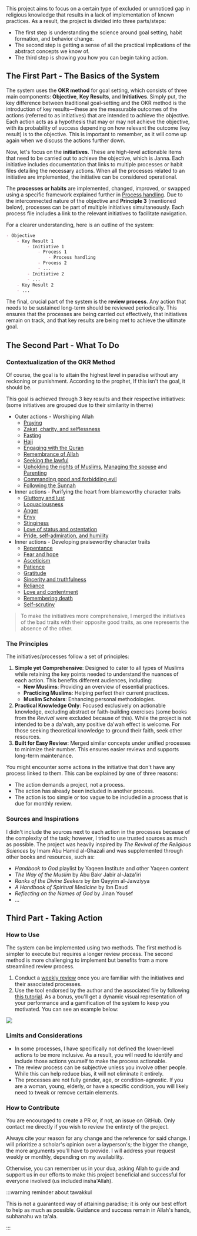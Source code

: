 This project aims to focus on a certain type of excluded or unnoticed gap in religious knowledge that results in a lack of implementation of known practices. As a result, the project is divided into three parts/steps:

* The first step is understanding the science around goal setting, habit formation, and behavior change.
* The second step is getting a sense of all the practical implications of the abstract concepts we know of.
* The third step is showing you how you can begin taking action.

## The First Part - The Basics of the System

The system uses the **OKR method** for goal setting, which consists of three main components: **Objective**, **Key Results**, and **Initiatives**. Simply put, the key difference between traditional goal-setting and the OKR method is the introduction of key results—these are the measurable outcomes of the actions (referred to as initiatives) that are intended to achieve the objective. Each action acts as a hypothesis that may or may not achieve the objective, with its probability of success depending on how relevant the outcome (key result) is to the objective. This is important to remember, as it will come up again when we discuss the actions further down.

Now, let's focus on the **initiatives**. These are high-level actionable items that need to be carried out to achieve the objective, which is Janna. Each initiative includes documentation that links to multiple processes or habit files detailing the necessary actions. When all the processes related to an initiative are implemented, the initiative can be considered operational.

The **processes or habits** are implemented, changed, improved, or swapped using a specific framework explained further in [Process handling](docs/sidebar1/Resources/Process%20handling.md). Due to the interconnected nature of the objective and **Principle 3** (mentioned below), processes can be part of multiple initiatives simultaneously. Each process file includes a link to the relevant initiatives to facilitate navigation.

For a clearer understanding, here is an outline of the system:

```md
- Objective
	- Key Result 1
		- Initiative 1
			- Process 1
				- Process handling
			- Process 2
			- ...
		- Initiative 2
		- ...
	- Key Result 2
	- ...
```

The final, crucial part of the system is the **review process**. Any action that needs to be sustained long-term should be reviewed periodically. This ensures that the processes are being carried out effectively, that initiatives remain on track, and that key results are being met to achieve the ultimate goal.

## The Second Part - What To Do

### Contextualization of the OKR Method

Of course, the goal is to attain the highest level in paradise without any reckoning or punishment. According to the prophet, If this isn't the goal, it should be.

This goal is achieved through 3 key results and their respective initiatives: (some initiatives are grouped due to their similarity in theme)

* Outer actions - Worshiping Allah
	* [Praying](docs/sidebar1/Initiatives/worship/Praying.md)
	* [Zakat, charity, and selflessness](docs/sidebar1/Initiatives/worship/Zakat%20and%20charity%20and%20selflessness.md)
	* [Fasting](docs/sidebar1/Initiatives/worship/Fasting.md)
	* [Hajj](docs/sidebar1/Initiatives/worship/Hajj.md)
	* [Engaging with the Quran](docs/sidebar1/Initiatives/worship/Engaging%20with%20the%20quran.md)
	* [Remembrance of Allah](docs/sidebar1/Initiatives/worship/Remembrance%20of%20allah.md)
	* [Seeking the lawful](docs/sidebar1/Initiatives/worship/Seeking%20the%20lawful.md)
	* [Upholding the rights of Muslims](docs/sidebar1/Initiatives/worship/Upholding%20the%20right%20of%20muslims.md), [Managing the spouse](docs/sidebar1/Initiatives/worship/Managing%20spouse.md) and [Parenting](docs/sidebar1/Initiatives/worship/Parenting.md)
	* [Commanding good and forbidding evil](docs/sidebar1/Initiatives/worship/Commanding%20good%20and%20forbidding%20evil.md)
	* [Following the Sunnah](docs/sidebar1/Initiatives/worship/Following%20the%20sunnah.md)
* Inner actions - Purifying the heart from blameworthy character traits
	* [Gluttony and lust](docs/sidebar1/Initiatives/bad%20traits/Gluttony%20and%20lust.md)
	* [Loquaciousness](docs/sidebar1/Initiatives/bad%20traits/Loquaciousness.md)
	* [Anger](docs/sidebar1/Initiatives/bad%20traits/Anger.md)
	* [Envy](docs/sidebar1/Initiatives/bad%20traits/Envy.md)
	* [Stinginess](docs/sidebar1/Initiatives/bad%20traits/Stinginess.md)
	* [Love of status and ostentation](docs/sidebar1/Initiatives/bad%20traits/Love%20of%20status%20and%20ostentation.md)
	* [Pride, self-admiration, and humility](docs/sidebar1/Initiatives/bad%20traits/Pride%20and%20self%20admiration%20and%20humility.md)
* Inner actions - Developing praiseworthy character traits
	* [Repentance](docs/sidebar1/Initiatives/good%20traits/Repentance.md)
	* [Fear and hope](docs/sidebar1/Initiatives/good%20traits/Fear%20and%20hope.md)
	* [Asceticism](docs/sidebar1/Initiatives/good%20traits/Asceticism.md)
	* [Patience](docs/sidebar1/Initiatives/good%20traits/Patience.md)
	* [Gratitude](docs/sidebar1/Initiatives/good%20traits/Gratitude.md)
	* [Sincerity and truthfulness](docs/sidebar1/Initiatives/good%20traits/Sincerity%20and%20truthfulness.md)
	* [Reliance](docs/sidebar1/Initiatives/good%20traits/Reliance.md)
	* [Love and contentment](docs/sidebar1/Initiatives/good%20traits/Love%20and%20contentment.md)
	* [Remembering death](docs/sidebar1/Initiatives/good%20traits/Remembering%20death.md)
	* [Self-scrutiny](docs/sidebar1/Initiatives/good%20traits/Self%20scrutiny.md)

> To make the initiatives more comprehensive, I merged the initiatives of the bad traits with their opposite good traits, as one represents the absence of the other.

### The Principles

The initiatives/processes follow a set of principles:

1. **Simple yet Comprehensive**: Designed to cater to all types of Muslims while retaining the key points needed to understand the nuances of each action. This benefits different audiences, including:
    * **New Muslims**: Providing an overview of essential practices.
    * **Practicing Muslims**: Helping perfect their current practices.
    * **Muslim Scholars**: Enhancing personal methodologies.
2. **Practical Knowledge Only**: Focused exclusively on actionable knowledge, excluding abstract or faith-building exercises (some books from the *Revival* were excluded because of this). While the project is not intended to be a da'wah, any positive da'wah effect is welcome. For those seeking theoretical knowledge to ground their faith, seek other resources.
3. **Built for Easy Review**: Merged similar concepts under unified processes to minimize their number. This ensures easier reviews and supports long-term maintenance.

You might encounter some actions in the initiative that don't have any process linked to them. This can be explained by one of three reasons:

* The action demands a project, not a process.
* The action has already been included in another process.
* The action is too simple or too vague to be included in a process that is due for monthly review.

### Sources and Inspirations

I didn't include the sources next to each action in the processes because of the complexity of the task; however, I tried to use trusted sources as much as possible. The project was heavily inspired by *The Revival of the Religious Sciences* by Imam Abu Hamid al-Ghazali and was supplemented through other books and resources, such as:

* *Handbook to God* playlist by Yaqeen Institute and other Yaqeen content
* *The Way of the Muslim* by Abu Bakr Jabir al-Jaza'iri
* *Ranks of the Divine Seekers* by ibn Qayyim al-Jawziyya
* *A Handbook of Spiritual Medicine* by Ibn Daud
* *Reflecting on the Names of God* by Jinan Yousef
* …

## Third Part - Taking Action

### How to Use

The system can be implemented using two methods. The first method is simpler to execute but requires a longer review process. The second method is more challenging to implement but benefits from a more streamlined review process.

1. Conduct a [weekly review](docs/sidebar1/Resources/Weekly%20review.md) once you are familiar with the initiatives and their associated processes.
2. Use the tool endorsed by the author and the associated file by following [this tutorial](docs/sidebar1/Resources/Obsidian%20implementation.md). As a bonus, you'll get a dynamic visual representation of your performance and a gamification of the system to keep you motivated. You can see an example below:

![](../../assets/performance.png)

### Limits and Considerations

* In some processes, I have specifically not defined the lower-level actions to be more inclusive. As a result, you will need to identify and include those actions yourself to make the process actionable.
* The review process can be subjective unless you involve other people. While this can help reduce bias, it will not eliminate it entirely.
* The processes are not fully gender, age, or condition-agnostic. If you are a woman, young, elderly, or have a specific condition, you will likely need to tweak or remove certain elements.

### How to Contribute

You are encouraged to create a PR or, if not, an issue on GitHub. Only contact me directly if you wish to review the entirety of the project.

Always cite your reason for any change and the reference for said change. I will prioritize a scholar's opinion over a layperson's; the bigger the change, the more arguments you'll have to provide. I will address your request weekly or monthly, depending on my availability.

Otherwise, you can remember us in your dua, asking Allah to guide and support us in our efforts to make this project beneficial and successful for everyone involved (us included insha'Allah).

:::warning reminder about tawakkul

This is not a guaranteed way of attaining paradise; it is only our best effort to help as much as possible. Guidance and success remain in Allah's hands, subhanahu wa ta'ala.

:::
